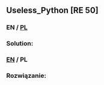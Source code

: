 ## Useless_Python [RE 50]

>

### EN / [PL](#rozwiązanie)

### Solution:

### [EN](#solution) / PL

### Rozwiązanie:
